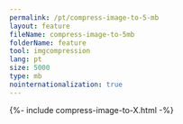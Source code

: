 ```yaml
---
permalink: /pt/compress-image-to-5-mb
layout: feature
fileName: compress-image-to-5mb
folderName: feature
tool: imgcompression
lang: pt
size: 5000
type: mb
nointernationalization: true
---
```

{%- include compress-image-to-X.html -%}       
